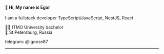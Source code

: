 #### 👋 Hi, My name is Egor

I am a fullstack developer
TypeScript/JavaScript, NestJS, React

👨‍🎓 ITMO University bachelor   
📍 St.Petersburg, Russia
  
telegram: @igoose87
____

